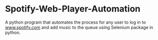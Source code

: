 # Spotify-Web-Player-Automation
 A python program that automates the process for any user to log in to www.spotify.com and add music to the queue using Selenium package in python.
